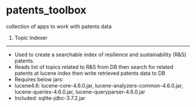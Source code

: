 patents_toolbox
===============

collection of apps to work with patents data

1. Topic Indexer
------------------
  - Used to create a searchable index of resilience and sustainability (R&S) patents.
  - Reads list of topics related to R&S from DB then search for related patents at lucene index then write retrieved patents data to DB
  - Requires below jars:
  -   lucene4.6: lucene-core-4.6.0.jar, lucene-analyzers-common-4.6.0.jar, lucene-queries-4.6.0.jar, lucene-queryparser-4.6.0.jar
  - Included: sqlite-jdbc-3.7.2.jar
